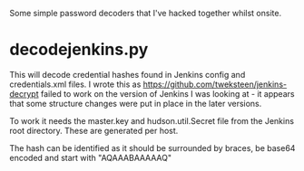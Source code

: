 Some simple password decoders that I've hacked together whilst onsite.

decodejenkins.py
================
This will decode credential hashes found in Jenkins config and credentials.xml files. I wrote this as https://github.com/tweksteen/jenkins-decrypt failed to work on the version of Jenkins I was looking at - it appears that some structure changes were put in place in the later versions.

To work it needs the master.key and hudson.util.Secret file from the Jenkins root directory. These are generated per host.

The hash can be identified as it should be surrounded by braces, be base64 encoded and start with "AQAAABAAAAAQ"